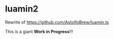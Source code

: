 # luamin2
Rewrite of https://github.com/AstolfoBrew/luamin.ts

This is a giant **Work in Progress**!!!
